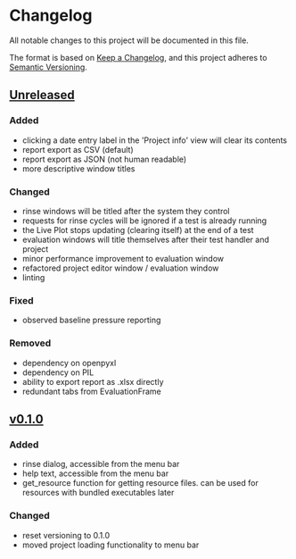 # Changelog
All notable changes to this project will be documented in this file.

The format is based on [Keep a Changelog](https://keepachangelog.com/en/1.0.0/),
and this project adheres to [Semantic Versioning](https://semver.org/spec/v2.0.0.html).

## [Unreleased]
### Added
 - clicking a date entry label in the 'Project info' view will clear its contents
 - report export as CSV (default)
 - report export as JSON (not human readable)
 - more descriptive window titles
### Changed
 - rinse windows will be titled after the system they control
 - requests for rinse cycles will be ignored if a test is already running
 - the Live Plot stops updating (clearing itself) at the end of a test
 - evaluation windows will title themselves after their test handler and project
 - minor performance improvement to evaluation window
 - refactored project editor window / evaluation window
 - linting
### Fixed
 - observed baseline pressure reporting
### Removed
 - dependency on openpyxl
 - dependency on PIL
 - ability to export report as .xlsx directly
 - redundant tabs from EvaluationFrame

## [v0.1.0]
### Added
 - rinse dialog, accessible from the menu bar
 - help text, accessible from the menu bar
 - get_resource function for getting resource files. can be used for resources with bundled executables later 
### Changed 
 - reset versioning to 0.1.0
 - moved project loading functionality to menu bar

[Unreleased]: https://github.com/teauxfu/pct-scalewiz
[v0.1.0]: https://github.com/teauxfu/pct-scalewiz/releases/tag/v0.1.0